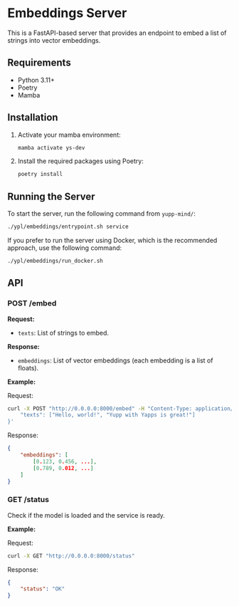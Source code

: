 # Embeddings Server

This is a FastAPI-based server that provides an endpoint to embed a list of strings into vector embeddings.
## Requirements

- Python 3.11+
- Poetry
- Mamba

## Installation

1. Activate your mamba environment:
    ```bash
    mamba activate ys-dev
    ```

2. Install the required packages using Poetry:
    ```bash
    poetry install
    ```

## Running the Server

To start the server, run the following command from `yupp-mind/`:
```bash
./ypl/embeddings/entrypoint.sh service
```

If you prefer to run the server using Docker, which is the recommended approach, use the following command:
```bash
./ypl/embeddings/run_docker.sh
```

## API

### POST /embed

**Request:**
- `texts`: List of strings to embed.

**Response:**
- `embeddings`: List of vector embeddings (each embedding is a list of floats).

**Example:**

Request:
```bash
curl -X POST "http://0.0.0.0:8000/embed" -H "Content-Type: application/json" -d '{
    "texts": ["Hello, world!", "Yupp with Yapps is great!"]
}'
```

Response:
```json
{
    "embeddings": [
        [0.123, 0.456, ...],
        [0.789, 0.012, ...]
    ]
}
```

### GET /status

Check if the model is loaded and the service is ready.

**Example:**

Request:
```bash
curl -X GET "http://0.0.0.0:8000/status"
```

Response:
```json
{
    "status": "OK"
}
```